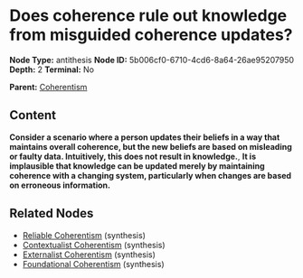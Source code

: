 # Does coherence rule out knowledge from misguided coherence updates?

**Node Type:** antithesis
**Node ID:** 5b006cf0-6710-4cd6-8a64-26ae95207950
**Depth:** 2
**Terminal:** No

**Parent:** [Coherentism](coherentism.md)

## Content

**Consider a scenario where a person updates their beliefs in a way that maintains overall coherence, but the new beliefs are based on misleading or faulty data. Intuitively, this does not result in knowledge.**, **It is implausible that knowledge can be updated merely by maintaining coherence with a changing system, particularly when changes are based on erroneous information.**

## Related Nodes

- [Reliable Coherentism](reliable-coherentism.md) (synthesis)
- [Contextualist Coherentism](contextualist-coherentism.md) (synthesis)
- [Externalist Coherentism](externalist-coherentism.md) (synthesis)
- [Foundational Coherentism](foundational-coherentism.md) (synthesis)
